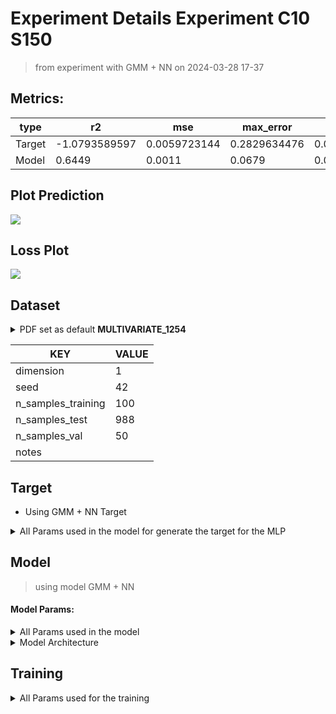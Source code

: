 # Experiment Details Experiment  C10 S150
> from experiment with GMM + NN
> on 2024-03-28 17-37
## Metrics:
                                                                                                      
| type   | r2            | mse          | max_error    | ise          | kl           | evs           |
|--------|---------------|--------------|--------------|--------------|--------------|---------------|
| Target | -1.0793589597 | 0.0059723144 | 0.2829634476 | 0.0059723144 | 0.2619843707 | -1.0572539783 |
| Model  | 0.6449        | 0.0011       | 0.0679       | 0.0109       | 0.0394       | 0.8441        |
                                                                                                      
## Plot Prediction

<img src="C:\Users\mecon\Documents\GitHub\Gaussian-Mixture-Neural-Network\script\utils\..\..\result\GMM + NN\129dd2e8 Experiment  
C10 S150\pdf_129dd2e8.png">

## Loss Plot

<img src="C:\Users\mecon\Documents\GitHub\Gaussian-Mixture-Neural-Network\script\utils\..\..\result\GMM + NN\129dd2e8 Experiment  
C10 S150\loss_129dd2e8.png">

## Dataset

<details><summary>PDF set as default <b>MULTIVARIATE_1254</b></summary>

#### Dimension 1
                                      
| type        | rate | weight |      |
|-------------|------|--------|------|
| exponential | 1    | 0.2    |      |
| logistic    | 4    | 0.8    | 0.25 |
| logistic    | 5.5  | 0.7    | 0.3  |
| exponential | -1   | 0.25   | -10  |
                                      
</details>
                              
| KEY                | VALUE |
|--------------------|-------|
| dimension          | 1     |
| seed               | 42    |
| n_samples_training | 100   |
| n_samples_test     | 988   |
| n_samples_val      | 50    |
| notes              |       |
                              
## Target
- Using GMM + NN Target
<details><summary>All Params used in the model for generate the target for the MLP </summary>

                            
| KEY          | VALUE     |
|--------------|-----------|
| n_components | 10        |
| n_init       | 100       |
| max_iter     | 80        |
| init_params  | k-means++ |
| random_state | 42        |
                            
</details>

## Model
> using model GMM + NN
#### Model Params:
<details><summary>All Params used in the model </summary>

                                                                
| KEY             | VALUE                                      |
|-----------------|--------------------------------------------|
| dropout         | 0.0                                        |
| hidden_layer    | [(64, Tanh()), (56, Tanh()), (38, Tanh())] |
| last_activation | None                                       |
                                                                
</details>

<details><summary>Model Architecture </summary>

LitModularNN(
  (neural_netowrk_modular): NeuralNetworkModular(
    (dropout): Dropout(p=0.0, inplace=False)
    (output_layer): Linear(in_features=38, out_features=1, bias=True)
    (layers): ModuleList(
      (0): Linear(in_features=1, out_features=64, bias=True)
      (1): Linear(in_features=64, out_features=56, bias=True)
      (2): Linear(in_features=56, out_features=38, bias=True)
    )
    (activation): ModuleList(
      (0-2): 3 x Tanh()
    )
  )
)
</details>

## Training
<details><summary>All Params used for the training </summary>

                               
| KEY           | VALUE       |
|---------------|-------------|
| epochs        | 540         |
| batch_size    | 26          |
| loss_type     | mse_loss    |
| optimizer     | Adam        |
| learning_rate | 0.000874345 |
                               
</details>

